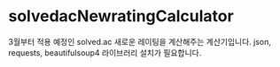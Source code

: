 # solvedacNewratingCalculator
3월부터 적용 예정인 solved.ac 새로운 레이팅을 계산해주는 계산기입니다.
json, requests, beautifulsoup4 라이브러리 설치가 필요합니다.